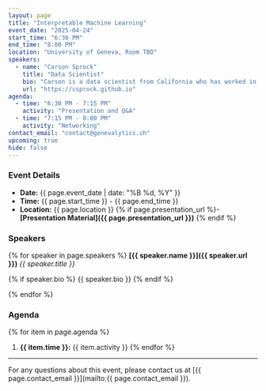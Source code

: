 ```yaml
---
layout: page
title: "Interpretable Machine Learning"
event_date: "2025-04-24"
start_time: "6:30 PM"
end_time: "8:00 PM"
location: "University of Geneva, Room TBD"
speakers:
  - name: "Carson Sprock"
    title: "Data Scientist"
    bio: "Carson is a data scientist from California who has worked in the freight and commodities industries in the United States and Switzerland."
    url: "https://csprock.github.io"
agenda:
  - time: "6:30 PM - 7:15 PM"
    activity: "Presentation and Q&A"
  - time: "7:15 PM - 8:00 PM"
    activity: "Networking"
contact_email: "contact@genevalytics.ch"
upcoming: true
hide: false
---
```


### Event Details

- **Date:** {{ page.event_date | date: "%B %d, %Y" }}
- **Time:** {{ page.start_time }} - {{ page.end_time }}
- **Location:** {{ page.location }}
{% if page.presentation_url %}- **[Presentation Material]({{ page.presentation_url }})** {% endif %}

### Speakers

{% for speaker in page.speakers %}
**[{{ speaker.name }}]({{ speaker.url }})**
*{{ speaker.title }}*

{% if speaker.bio %} {{ speaker.bio }} {% endif %}


{% endfor %}

### Agenda

{% for item in page.agenda %}
1. **{{ item.time }}:** {{ item.activity }}
{% endfor %}

---

For any questions about this event, please contact us at [{{ page.contact_email }}](mailto:{{ page.contact_email }}).